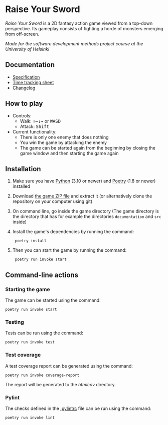 # Raise Your Sword

*Raise Your Sword* is a 2D fantasy action game viewed from a top-down perspective. Its gameplay consists of fighting a horde of monsters emerging from off-screen.

*Made for the software development methods project course at the University of Helsinki*

## Documentation

- [Specification](https://github.com/VSirvio/RaiseYourSword/tree/main/documentation/specification.md)
- [Time tracking sheet](https://github.com/VSirvio/RaiseYourSword/tree/main/documentation/timetracking.md)
- [Changelog](https://github.com/VSirvio/RaiseYourSword/tree/main/documentation/changelog.md)

## How to play

- Controls:
  - Walk: <kbd>↑</kbd><kbd>←</kbd><kbd>↓</kbd><kbd>→</kbd> or <kbd>W</kbd><kbd>A</kbd><kbd>S</kbd><kbd>D</kbd>
  - Attack: <kbd>Shift</kbd>
- Current functionality:
  - There is only one enemy that does nothing
  - You win the game by attacking the enemy
  - The game can be started again from the beginning by closing the game window and then starting the game again

## Installation

1. Make sure you have [Python](https://www.python.org/downloads) (3.10 or newer) and [Poetry](https://python-poetry.org/docs/#installation) (1.8 or newer) installed
2. Download [the game ZIP file](https://github.com/VSirvio/RaiseYourSword/archive/refs/heads/main.zip) and extract it (or alternatively clone the repository on your computer using git)
3. On command line, go inside the game directory (The game directory is the directory that has for example the directories `documentation` and `src` inside)
4. Install the game's dependencies by running the command:

        poetry install

5. Then you can start the game by running the command:

        poetry run invoke start

## Command-line actions

### Starting the game

The game can be started using the command:

```
poetry run invoke start
```

### Testing

Tests can be run using the command:

```
poetry run invoke test
```

### Test coverage

A test coverage report can be generated using the command:

```
poetry run invoke coverage-report
```

The report will be generated to the *htmlcov* directory.

### Pylint

The checks defined in the [.pylintrc](https://github.com/VSirvio/RaiseYourSword/blob/main/.pylintrc) file can be run using the command:

```
poetry run invoke lint
```
